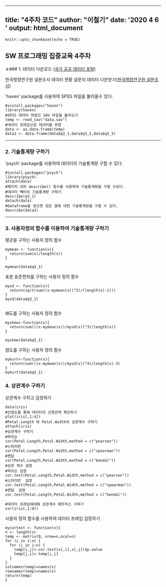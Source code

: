 

---
title: "4주차 코드"
author: "이철기"
date: '2020 4 6 '
output: html_document
---

```{r setup, include=FALSE}
knitr::opts_chunk$set(echo = TRUE)
```
## SW 프로그래밍 집중교육 4주차

ㅍ###  1. 데이터 다운로드 ([국가 공공 데이터 포털](https://www.data.go.kr/search/index.do))

한국행정연구원 설문조사 데이터 현황 설문지 데이터 다운받기([한국행정연구원 설문조사](https://www.data.go.kr/dataset/15004274/fileData.do))

'haven' package를 사용하여 SPSS 파일을 불러올수 있다.
```
#install.packages("haven")
library(haven)
#SPSS 데이터 파일인 SAV 파일을 불러오기
temp <- read_sav("data.sav")
#데이터 프레임으로 데이터를 변경
data <- as.data.frame(temp)
data2 <- data.frame(data$q3_1,data$q3_2,data$q3_3)
```

---
### 2. 기술통계량 구하기 
'psych' package를 사용하여 데이터의 기술통계량 구할 수 있다.
```{R}
#install.packages("psych")
library(psych)
attach(data)
#패키지 내의 describe() 함수를 사용하여 기술통계량을 구할 수있다.
#데이터 벡터의 기술통계량 구하기
describe(q3_1)
detach(data)
#dataframe을 넣으면 모든 열에 대한 기술통계량을 구할 수 있다.
describe(data2)
```
---
### 3. 사용자정의 함수를 이용하여 기술통계량 구하기

평균을 구하는 사용자 정의 함수
```{R}
mymean <- function(x){
  return(sum(x)/length(x))
}

mymean(data$q3_1)

```

표본 표준편차를 구하는 사용자 정의 함수
```{R}
mysd <- function(x){
  return(sqrt(sum((x-mymean(x))^2)/(length(x)-1)))
}
mysd(data$q3_1)
  
```
왜도를 구하는 사용자 정의 함수
```{R}
myskew<-function(x){
  return(sum(((x-mymean(x))/mysd(x))^3)/length(x))
}

myskew(data$q3_1)
```

첨도를 구하는 사용자 정의 함수
```{R}
mykurt<-function(x){
  return(sum(((x-mymean(x))/mysd(x))^4)/length(x)-3)
}
mykurt(data$q3_1)

```

### 4. 상관계수 구하기

상관계수 구하고 검정하기
```{R}
data(iris)
#산점도를 통해 데이터의 선형관계 확인하기
plot(iris[,1:4])
#Petal.Length 와 Petal.Width의 상관계수 구하기
attach(iris)
#상관계수 구하기
#피어슨
cor(Petal.Length,Petal.Width,method = c("pearson"))
#스피어만
cor(Petal.Length,Petal.Width,method = c("spearman"))
#캔달
cor(Petal.Length,Petal.Width,method = c("kendal"))
#상관 계수 검정
#피어슨 검정
cor.test(Petal.Length,Petal.Width,method = c("pearson"))
#스피어만  검정
cor.test(Petal.Length,Petal.Width,method = c("spearman"))
#캔달  검정
cor.test(Petal.Length,Petal.Width,method = c("kendal"))

#데이터 프레임에대해 상관계수 매트릭스 구하기
cor(iris[,1:4])
```


사용자 정의 함수를 사용하여 데이터 프레임 검정하기
```{R}
mycortest <- function(x){
n <- length(x)
temp <- matrix(0, nrow=n,ncol=n)
for (i in 1:n) {
  for (j in i:n) {
    temp[i,j]<-cor.test(x[,i],x[,j])$p.value
    temp[j,i]<-temp[i,j]
  }
}
colnames(temp)=names(x)
rownames(temp)=names(x)
return(temp)
}

```

